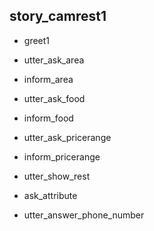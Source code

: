 ## story_camrest1
* greet1
 - utter_ask_area
* inform_area
 - utter_ask_food
* inform_food
 - utter_ask_pricerange
* inform_pricerange
 - utter_show_rest
* ask_attribute
 - utter_answer_phone_number
 
